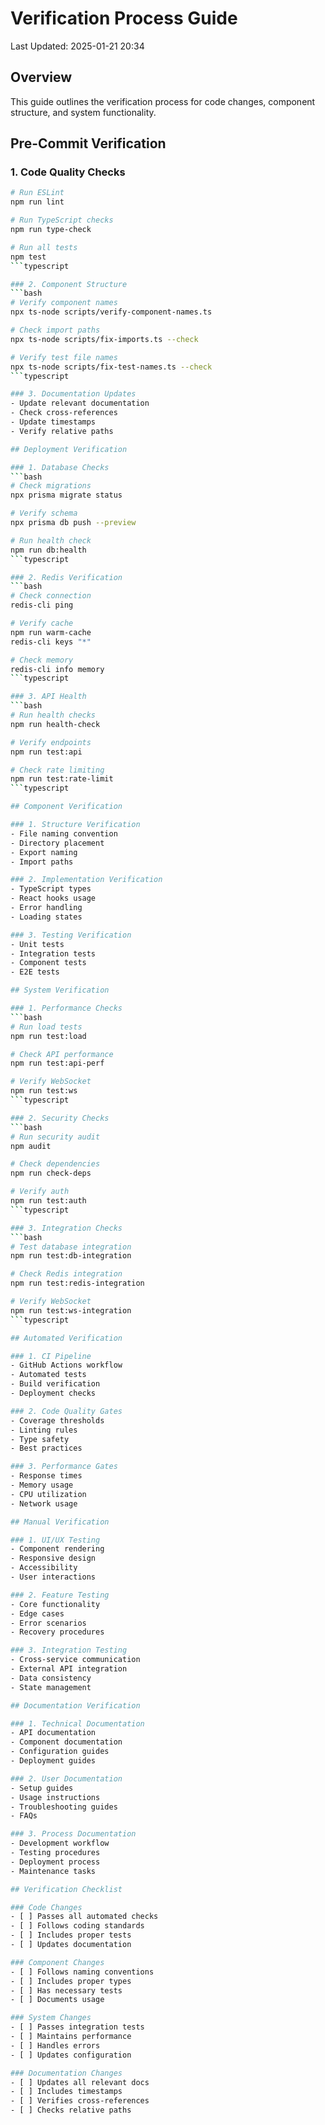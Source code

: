 # Verification Process Guide
Last Updated: 2025-01-21 20:34

## Overview
This guide outlines the verification process for code changes, component structure, and system functionality.

## Pre-Commit Verification

### 1. Code Quality Checks
```bash
# Run ESLint
npm run lint

# Run TypeScript checks
npm run type-check

# Run all tests
npm test
```typescript

### 2. Component Structure
```bash
# Verify component names
npx ts-node scripts/verify-component-names.ts

# Check import paths
npx ts-node scripts/fix-imports.ts --check

# Verify test file names
npx ts-node scripts/fix-test-names.ts --check
```typescript

### 3. Documentation Updates
- Update relevant documentation
- Check cross-references
- Update timestamps
- Verify relative paths

## Deployment Verification

### 1. Database Checks
```bash
# Check migrations
npx prisma migrate status

# Verify schema
npx prisma db push --preview

# Run health check
npm run db:health
```typescript

### 2. Redis Verification
```bash
# Check connection
redis-cli ping

# Verify cache
npm run warm-cache
redis-cli keys "*"

# Check memory
redis-cli info memory
```typescript

### 3. API Health
```bash
# Run health checks
npm run health-check

# Verify endpoints
npm run test:api

# Check rate limiting
npm run test:rate-limit
```typescript

## Component Verification

### 1. Structure Verification
- File naming convention
- Directory placement
- Export naming
- Import paths

### 2. Implementation Verification
- TypeScript types
- React hooks usage
- Error handling
- Loading states

### 3. Testing Verification
- Unit tests
- Integration tests
- Component tests
- E2E tests

## System Verification

### 1. Performance Checks
```bash
# Run load tests
npm run test:load

# Check API performance
npm run test:api-perf

# Verify WebSocket
npm run test:ws
```typescript

### 2. Security Checks
```bash
# Run security audit
npm audit

# Check dependencies
npm run check-deps

# Verify auth
npm run test:auth
```typescript

### 3. Integration Checks
```bash
# Test database integration
npm run test:db-integration

# Check Redis integration
npm run test:redis-integration

# Verify WebSocket
npm run test:ws-integration
```typescript

## Automated Verification

### 1. CI Pipeline
- GitHub Actions workflow
- Automated tests
- Build verification
- Deployment checks

### 2. Code Quality Gates
- Coverage thresholds
- Linting rules
- Type safety
- Best practices

### 3. Performance Gates
- Response times
- Memory usage
- CPU utilization
- Network usage

## Manual Verification

### 1. UI/UX Testing
- Component rendering
- Responsive design
- Accessibility
- User interactions

### 2. Feature Testing
- Core functionality
- Edge cases
- Error scenarios
- Recovery procedures

### 3. Integration Testing
- Cross-service communication
- External API integration
- Data consistency
- State management

## Documentation Verification

### 1. Technical Documentation
- API documentation
- Component documentation
- Configuration guides
- Deployment guides

### 2. User Documentation
- Setup guides
- Usage instructions
- Troubleshooting guides
- FAQs

### 3. Process Documentation
- Development workflow
- Testing procedures
- Deployment process
- Maintenance tasks

## Verification Checklist

### Code Changes
- [ ] Passes all automated checks
- [ ] Follows coding standards
- [ ] Includes proper tests
- [ ] Updates documentation

### Component Changes
- [ ] Follows naming conventions
- [ ] Includes proper types
- [ ] Has necessary tests
- [ ] Documents usage

### System Changes
- [ ] Passes integration tests
- [ ] Maintains performance
- [ ] Handles errors
- [ ] Updates configuration

### Documentation Changes
- [ ] Updates all relevant docs
- [ ] Includes timestamps
- [ ] Verifies cross-references
- [ ] Checks relative paths 